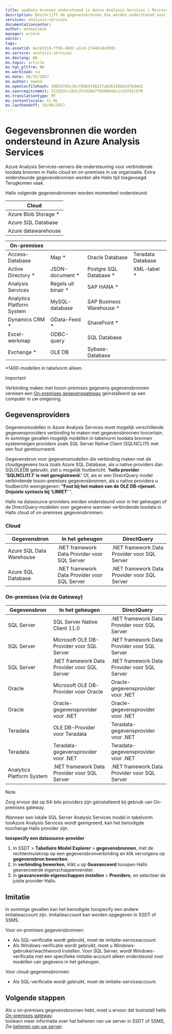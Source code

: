 ```yaml
---
title: aaaData bronnen ondersteund in Azure Analysis Services | Microsoft Docs
description: Beschrijft de gegevensbronnen die worden ondersteund voor gegevensmodellen in Azure Analysis Services.
services: analysis-services
documentationcenter: 
author: minewiskan
manager: erikre
editor: 
tags: 
ms.assetid: 6ec63319-ff9b-4b01-a1cd-274481dc8995
ms.service: analysis-services
ms.devlang: NA
ms.topic: article
ms.tgt_pltfrm: NA
ms.workload: na
ms.date: 08/15/2017
ms.author: owend
ms.openlocfilehash: 2902d7d3c3bcf086419822fa826193bd247bde61
ms.sourcegitcommit: 523283cc1b3c37c428e77850964dc1c33742c5f0
ms.translationtype: MT
ms.contentlocale: nl-NL
ms.lasthandoff: 10/06/2017
---
```

# <a name="data-sources-supported-in-azure-analysis-services"></a>Gegevensbronnen die worden ondersteund in Azure Analysis Services
Azure Analysis Services-servers die ondersteuning voor verbindende toodata bronnen in Hallo cloud en on-premises in uw organisatie. Extra ondersteunde gegevensbronnen worden alle Hallo tijd toegevoegd. Terugkomen vaak. 

Hallo volgende gegevensbronnen worden momenteel ondersteund:

| Cloud  |
|---|
| Azure Blob Storage *  |
| Azure SQL Database  |
| Azure datawarehouse |


| On-premises  |   |   |   |
|---|---|---|---|
| Access-Database  | Map * | Oracle Database  | Teradata Database |
| Active Directory *  | JSON-document *  | Postgre SQL Database *  |XML-tabel * |
| Analysis Services  | Regels uit binair *  | SAP HANA *  |
| Analytics Platform System  | MySQL-database  | SAP Business Warehouse *  | |
| Dynamics CRM *  | OData-Feed *  | SharePoint *  |
| Excel-werkmap  | ODBC-query  | SQL Database  |
| Exchange *  | OLE DB  | Sybase-Database  |

\*1400-modellen in tabelvorm alleen. 

> [!IMPORTANT]
> Verbinding maken met tooon-premises gegevens gegevensbronnen vereisen een [On-premises gegevensgateway](analysis-services-gateway.md) geïnstalleerd op een computer in uw omgeving.

## <a name="data-providers"></a>Gegevensproviders

Gegevensmodellen in Azure Analysis Services moet mogelijk verschillende gegevensproviders verbinding te maken met gegevensbronnen toocertain. In sommige gevallen mogelijk modellen in tabelvorm toodata bronnen systeemeigen providers zoals SQL Server Native Client (SQLNCLI11) met een fout geretourneerd.

Gegevensbron voor gegevensmodellen die verbinding maken met de cloudgegevens tooa zoals Azure SQL Database, als u native providers dan SQLOLEDB gebruikt, ziet u mogelijk foutbericht: **'hello provider 'SQLNCLI11.1' is niet geregistreerd.'** Of, als er een DirectQuery model verbindende tooon-premises gegevensbronnen, als u native providers u foutbericht weergegeven: **"Fout bij het maken van de OLE DB-rijenset. Onjuiste syntaxis bij 'LIMIET' '**.

Hallo na datasource-providers worden ondersteund voor in het geheugen of de DirectQuery-modellen voor gegevens wanneer verbindende toodata in Hallo cloud of on-premises gegevensbronnen:

### <a name="cloud"></a>Cloud
| **Gegevensbron** | **In het geheugen** | **DirectQuery** |
|  --- | --- | --- |
| Azure SQL Data Warehouse |.NET framework Data Provider voor SQL Server |.NET framework Data Provider voor SQL Server |
| Azure SQL Database |.NET framework Data Provider voor SQL Server |.NET framework Data Provider voor SQL Server | |

### <a name="on-premises-via-gateway"></a>On-premises (via de Gateway)
|**Gegevensbron** | **In het geheugen** | **DirectQuery** |
|  --- | --- | --- |
| SQL Server |SQL Server Native Client 11.0 |.NET framework Data Provider voor SQL Server |
| SQL Server |Microsoft OLE DB-Provider voor SQL Server |.NET framework Data Provider voor SQL Server | |
| SQL Server |.NET framework Data Provider voor SQL Server |.NET framework Data Provider voor SQL Server | |
| Oracle |Microsoft OLE DB-Provider voor Oracle |Oracle-gegevensprovider voor .NET | |
| Oracle |Oracle-gegevensprovider voor .NET |Oracle-gegevensprovider voor .NET | |
| Teradata |OLE DB-Provider voor Teradata |Teradata-gegevensprovider voor .NET | |
| Teradata |Teradata-gegevensprovider voor .NET |Teradata-gegevensprovider voor .NET | |
| Analytics Platform System |.NET framework Data Provider voor SQL Server |.NET framework Data Provider voor SQL Server | |

> [!NOTE]
> Zorg ervoor dat op 64-bits providers zijn geïnstalleerd bij gebruik van On-premises gateway.
> 
> 

Wanneer een lokale SQL Server Analysis Services model in tabelvorm tooAzure Analysis Services wordt gemigreerd, kan het benodigde toochange Hallo provider zijn.

**toospecify een datasource-provider**

1. In SSDT > **Tabellaire Model Explorer** > **gegevensbronnen**, met de rechtermuisknop op een gegevensbronverbinding en klik vervolgens op **gegevensbron bewerken**.
2. In **verbinding bewerken**, klikt u op **Geavanceerd** tooopen Hallo geavanceerde eigenschappenvenster.
3. In **geavanceerde eigenschappen instellen** > **Providers**, en selecteer de juiste provider Hallo.

## <a name="impersonation"></a>Imitatie
In sommige gevallen kan het benodigde toospecify een andere imitatieaccount zijn. Imitatieaccount kan worden opgegeven in SSDT of SSMS.

Voor on-premises gegevensbronnen:

* Als SQL-verificatie wordt gebruikt, moet de imitatie-serviceaccount.
* Als Windows-verificatie wordt gebruikt, moet u Windows-gebruiker/wachtwoord instellen. Voor SQL Server, wordt Windows-verificatie met een specifieke imitatie-account alleen ondersteund voor modellen van gegevens in het geheugen.

Voor cloud-gegevensbronnen:

* Als SQL-verificatie wordt gebruikt, moet de imitatie-serviceaccount.

## <a name="next-steps"></a>Volgende stappen
Als u on-premises gegevensbronnen hebt, moet u ervoor dat tooinstall hello [On-premises gateway](analysis-services-gateway.md).   
toolearn meer informatie over het beheren van uw server in SSDT of SSMS, Zie [beheren van uw server](analysis-services-manage.md).

